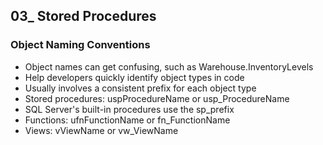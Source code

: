 ## 03_ Stored Procedures

### Object Naming Conventions
- Object names can get confusing, such as Warehouse.InventoryLevels
- Help developers quickly identify object types in code
- Usually involves a consistent prefix for each object type
- Stored procedures: uspProcedureName or usp_ProcedureName
- SQL Server's built-in procedures use the sp_prefix
- Functions: ufnFunctionName or fn_FunctionName
- Views: vViewName or vw_ViewName